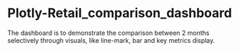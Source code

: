 # Plotly-Retail_comparison_dashboard
The dashboard is to demonstrate the comparison between 2 months selectively through visuals, like line-mark, bar and key metrics display.
